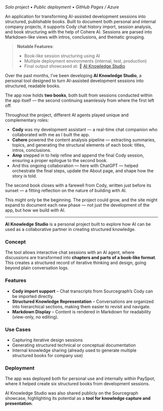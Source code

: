 *Solo project • Public deployment • GitHub Pages / Azure*

An application for transforming AI-assisted development sessions into structured, publishable books. Built to document both personal and internal company projects, it supports Cody chat history import, session analysis, and book structuring with the help of Cohere AI. Sessions are parsed into Markdown-like views with intros, conclusions, and thematic grouping.

> **Notable Features**:
>
> * Book-like session structuring using AI
> * Multiple deployment environments (internal, test, production)
> * Final output showcased at: 🔗 [AI Knowledge Studio](https://novikorisnik.github.io/)


Over the past months, I’ve been developing **AI Knowledge Studio**, a personal tool designed to turn AI-assisted development sessions into structured, readable books.

The app now holds **two books**, both built from sessions conducted within the app itself — the second continuing seamlessly from where the first left off.

Throughout the project, different AI agents played unique and complementary roles:

* **Cody** was my development assistant — a real-time chat companion who collaborated with me as I built the app.
* **Cohere** powered the content analysis pipeline — extracting summaries, topics, and generating the structural elements of each book: titles, intros, conclusions.
* **Amp** stepped in to help refine and append the final Cody session, ensuring a proper epilogue to the second book.
* And this ongoing collaboration — here with ChatGPT — helped orchestrate the final steps, update the About page, and shape how the story is told.

The second book closes with a farewell from Cody, written just before its sunset — a fitting reflection on the nature of building with AI.

This might only be the beginning. The project could grow, and the site might expand to document each new phase — not just the development of the app, but how we build *with* AI.

---

**AI Knowledge Studio** is a personal project built to explore how AI can be used as a collaborative partner in creating structured knowledge.  

### Concept
The tool allows interactive chat sessions with an AI agent, where discussions are transformed into **chapters and parts of a book-like format**. This creates a structured record of iterative thinking and design, going beyond plain conversation logs.  

### Features
- **Cody import support** – Chat transcripts from Sourcegraph’s Cody can be imported directly.  
- **Structured Knowledge Representation** – Conversations are organized into hierarchical sections, making them easier to revisit and navigate.  
- **Markdown Display** – Content is rendered in Markdown for readability (view-only, no editing).  

### Use Cases
- Capturing iterative design sessions  
- Generating structured technical or conceptual documentation  
- Internal knowledge sharing (already used to generate multiple structured books for company use)  

### Deployment
The app was deployed both for personal use and internally within PaySpot, where it helped create six structured books from development sessions.  

AI Knowledge Studio was also shared publicly on the Sourcegraph showcase, highlighting its potential as a **tool for knowledge capture and presentation**.
